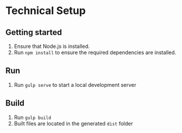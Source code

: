 # Technical Setup

## Getting started
1. Ensure that Node.js is installed.
2. Run `npm install` to ensure the required dependencies are installed.

## Run
1. Run `gulp serve` to start a local development server

## Build
1. Run `gulp build`
2. Built files are located in the generated `dist` folder